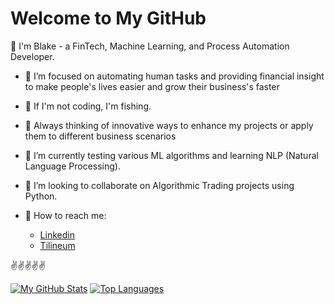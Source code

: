 # Welcome to My GitHub
👋 I'm Blake - a FinTech, Machine Learning, and Process Automation Developer.

- 👀 I’m focused on automating human tasks and providing financial insight to make people's lives easier and grow their business's faster
- 🎣 If I'm not coding, I'm fishing.
- 💭 Always thinking of innovative ways to enhance my projects or apply them to different business scenarios
- 🏫 I’m currently testing various ML algorithms and learning NLP (Natural Language Processing).
- 🤝 I’m looking to collaborate on Algorithmic Trading projects using Python.


- 💬 How to reach me:
  * [Linkedin](www.linkedin.com/in/blake-greg)
  * [Tilineum](https://www.tilineum.com)
  
✌️✌️✌️✌️✌️

[![My GitHub Stats](https://github-readme-stats.vercel.app/api?username=bgregory0913&show_icons=true&theme=merko)](https://github.com/bgreg0913/github-readme-stats) [![Top Languages](https://github-readme-stats.vercel.app/api/top-langs/?username=bgregory0913&show_icons=true&theme=merko)](https://github.com/bgregory0913/github-readme-stats)
